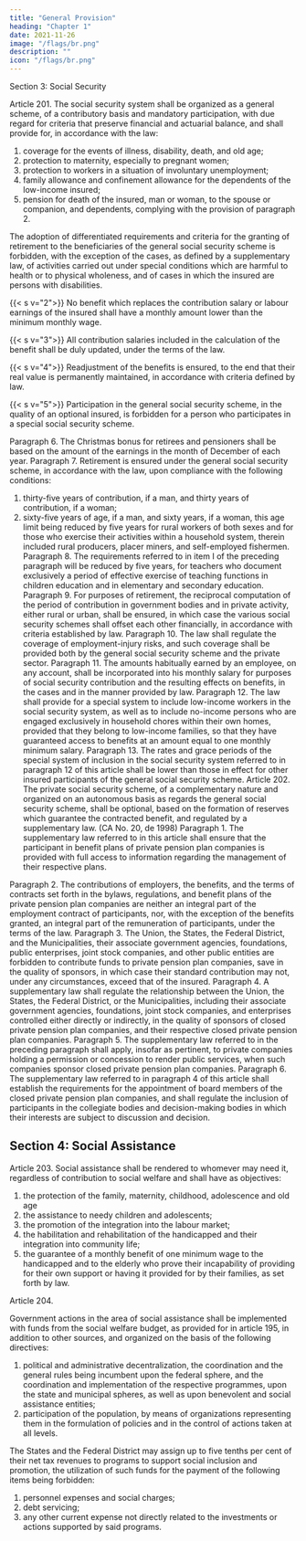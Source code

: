 ```yaml
---
title: "General Provision"
heading: "Chapter 1"
date: 2021-11-26
image: "/flags/br.png"
description: ""
icon: "/flags/br.png"
---
```



Section 3: Social Security

Article 201. The social security system shall be organized as a general scheme, of a contributory basis and mandatory participation, with due regard for criteria that preserve financial and actuarial balance, and shall provide for, in accordance with the
law: 

1. coverage for the events of illness, disability, death, and old age;
2.  protection to maternity, especially to pregnant women;
3.   protection to workers in a situation of involuntary unemployment;
4. family allowance and confinement allowance for the dependents of the
low-income insured;
5. pension for death of the insured, man or woman, to the spouse or companion, and dependents, complying with the provision of paragraph 2.

The adoption of differentiated requirements and criteria for the granting of retirement to the beneficiaries of the general social security scheme is forbidden, with the exception of the cases, as defined by a supplementary law, of activities carried out under special conditions which are harmful to health or to physical wholeness, and of cases in which the insured are persons with disabilities.

{{< s v="2">}} No benefit which replaces the contribution salary or labour earnings of the insured shall have a monthly amount lower than the minimum monthly wage.

{{< s v="3">}} All contribution salaries included in the calculation of the benefit shall be duly updated, under the terms of the law.

{{< s v="4">}} Readjustment of the benefits is ensured, to the end that their real value is permanently maintained, in accordance with criteria defined by law.


{{< s v="5">}} Participation in the general social security scheme, in the quality
of an optional insured, is forbidden for a person who participates in a special social
security scheme.

Paragraph 6. The Christmas bonus for retirees and pensioners shall be based on
the amount of the earnings in the month of December of each year.
Paragraph 7. Retirement is ensured under the general social security scheme, in
accordance with the law, upon compliance with the following conditions:
1. thirty-five years of contribution, if a man, and thirty years of contribution,
if a woman;
2.  sixty-five years of age, if a man, and sixty years, if a woman, this age
limit being reduced by five years for rural workers of both sexes and for those who
exercise their activities within a household system, therein included rural producers,
placer miners, and self-employed fishermen.
Paragraph 8. The requirements referred to in item I of the preceding paragraph
will be reduced by five years, for teachers who document exclusively a period of
effective exercise of teaching functions in children education and in elementary and
secondary education.
Paragraph 9. For purposes of retirement, the reciprocal computation of the period
of contribution in government bodies and in private activity, either rural or urban,
shall be ensured, in which case the various social security schemes shall offset each
other financially, in accordance with criteria established by law.
Paragraph 10. The law shall regulate the coverage of employment-injury risks,
and such coverage shall be provided both by the general social security scheme and
the private sector.
Paragraph 11. The amounts habitually earned by an employee, on any account, shall
be incorporated into his monthly salary for purposes of social security contribution and
the resulting effects on benefits, in the cases and in the manner provided by law.
Paragraph 12. The law shall provide for a special system to include low-income
workers in the social security system, as well as to include no-income persons who
are engaged exclusively in household chores within their own homes, provided that
they belong to low-income families, so that they have guaranteed access to benefits
at an amount equal to one monthly minimum salary.
Paragraph 13. The rates and grace periods of the special system of inclusion in the
social security system referred to in paragraph 12 of this article shall be lower than
those in effect for other insured participants of the general social security scheme.
Article 202.  The private social security scheme, of a complementary nature and
organized on an autonomous basis as regards the general social security scheme,
shall be optional, based on the formation of reserves which guarantee the contracted
benefit, and regulated by a supplementary law. (CA No. 20, de 1998)
Paragraph 1. The supplementary law referred to in this article shall ensure that
the participant in benefit plans of private pension plan companies is provided with
full access to information regarding the management of their respective plans.


 Paragraph 2. The contributions of employers, the benefits, and the terms of
contracts set forth in the bylaws, regulations, and benefit plans of the private pension
plan companies are neither an integral part of the employment contract of participants,
nor, with the exception of the benefits granted, an integral part of the remuneration
of participants, under the terms of the law.
Paragraph 3. The Union, the States, the Federal District, and the Municipalities,
their associate government agencies, foundations, public enterprises, joint stock
companies, and other public entities are forbidden to contribute funds to private
pension plan companies, save in the quality of sponsors, in which case their standard
contribution may not, under any circumstances, exceed that of the insured.
Paragraph 4. A supplementary law shall regulate the relationship between the
Union, the States, the Federal District, or the Municipalities, including their associate
government agencies, foundations, joint stock companies, and enterprises controlled
either directly or indirectly, in the quality of sponsors of closed private pension plan
companies, and their respective closed private pension plan companies.
Paragraph 5. The supplementary law referred to in the preceding paragraph shall
apply, insofar as pertinent, to private companies holding a permission or concession
to render public services, when such companies sponsor closed private pension plan
companies.
Paragraph 6. The supplementary law referred to in paragraph 4 of this article
shall establish the requirements for the appointment of board members of the closed
private pension plan companies, and shall regulate the inclusion of participants in
the collegiate bodies and decision-making bodies in which their interests are subject
to discussion and decision.


## Section 4: Social Assistance

Article 203.  Social assistance shall be rendered to whomever may need it, regardless of contribution to social welfare and shall have as objectives: 
1. the protection of the family, maternity, childhood, adolescence and old age
2.  the assistance to needy children and adolescents;
3.   the promotion of the integration into the labour market;
4. the habilitation and rehabilitation of the handicapped and their integration
into community life;
5. the guarantee of a monthly benefit of one minimum wage to the handicapped and to the elderly who prove their incapability of providing for their own support or having it provided for by their families, as set forth by law.

Article 204. 

Government actions in the area of social assistance shall be implemented with funds from the social welfare budget, as provided for in article 195, in addition to other sources, and organized on the basis of the following directives:

1. political and administrative decentralization, the coordination and the general rules being incumbent upon the federal sphere, and the coordination and implementation of the respective programmes, upon the state and municipal spheres, as well as upon benevolent and social assistance entities;
2.  participation of the population, by means of organizations representing them in the formulation of policies and in the control of actions taken at all levels.

The States and the Federal District may assign up to five tenths per cent of their net tax revenues to programs to support social inclusion and promotion, the
utilization of such funds for the payment of the following items being forbidden:
1. personnel expenses and social charges;
2.  debt servicing;
3.   any other current expense not directly related to the investments or actions
supported by said programs.

